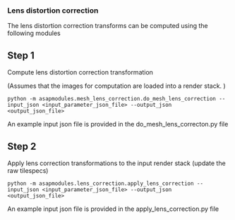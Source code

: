 
### Lens distortion correction

The lens distortion correction transforms can be computed using the following modules

## Step 1

Compute lens distortion correction transformation

(Assumes that the images for computation are loaded into a render stack. )

```
python -m asapmodules.mesh_lens_correction.do_mesh_lens_correction --input_json <input_parameter_json_file> --output_json <output_json_file>
```

An example input json file is provided in the do_mesh_lens_correcton.py file

## Step 2

Apply lens correction transformations to the input render stack (update the raw tilespecs)

```
python -m asapmodules.lens_correction.apply_lens_correction --input_json <input_parameter_json_file> --output_json <output_json_file>
```

An example input json file is provided in the apply_lens_correction.py file



